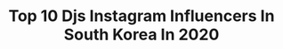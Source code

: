 ---
title: Top 10 Djs Instagram Influencers In South Korea In 2020
description: >-
  Find top djs Instagram influencers in South Korea in 2020. Most popular hashtags: #freestyle #djsnake #selfie #djsoulscape.
platform: Instagram
profiles:
  - username: "sungminist"
    fullname: >-
      SMMT (써밋)
    location: "South Korea"
    followers: 54496
    engagement: 876
    commentsToLikes: 0.012143
    id: ck8swrncaf05u0j78tgrn0w3y
    verified: false
    hashtags: "#h1ghrmusic, #tbt2016, #weoutchillseoulcity, #sikk"
  - username: "boobagraphy"
    fullname: >-
      Booba
    location: "South Korea"
    followers: 38896
    engagement: 112
    commentsToLikes: 0.006231
    id: ck136j5m66qwe0i19qj961dn7
    verified: false
    hashtags: "#prayforaustrailia, #clubpandora, #savior, #soapseoul"
  - username: "dancecovertr"
    fullname: >-
      Elçin • 엘친
    location: "South Korea"
    followers: 68742
    engagement: 1647
    commentsToLikes: 0.014743
    id: ck0ue4q8zknqz0i19othn901p
    verified: false
    hashtags: "#minny, #dundun, #soojin, #adios"
  - username: "jangok_park"
    fullname: >-
      박장옥 Jangok Park
    location: "South Korea"
    followers: 28360
    engagement: 576
    commentsToLikes: 0.007791
    id: ck8tan5llsdgw0j78moiqi9b7
    verified: false
    hashtags: "#already, #psycho, #minamyoung, #youjinkim"
  - username: "jy._.swag"
    fullname: >-
      큰지 KN-JI(🇰🇷)/젼
    location: "South Korea"
    followers: 6005
    engagement: 907
    commentsToLikes: 0.047742
    id: ck9hcs81emrem0j786683s5x2
    verified: false
    hashtags: "#instadaily, #newsboycap, #bucketbag, #slowmotion"
  - username: "drop_go_"
    fullname: >-
      Drop
    location: "South Korea"
    followers: 9206
    engagement: 571
    commentsToLikes: 0.021865
    id: ck5qco7cvrjfn0i117wy1jmhi
    verified: false
    hashtags: "#live, #still, #hiphop, #street"
  - username: "__taesung"
    fullname: >-
      Շꪖꫀડꪊꪀᧁ  | 태성 | 힉스
    location: "South Korea"
    followers: 7068
    engagement: 925
    commentsToLikes: 0.055925
    id: ck5hrr1uivbw50i11gsby492z
    verified: false
    hashtags: "#oneday, #ralfgum, #contem, #freeopenclass"
  - username: "slowrabbit_no1"
    fullname: >-
      Slow Rabbit
    location: "South Korea"
    followers: 267238
    engagement: 1676
    commentsToLikes: 0.008571
    id: ck6tnx2xxav8v0j71h0kcwpj4
    verified: false
    hashtags: "#bts, #8eight, #thesauce, #djswivel"
  - username: "luna.hyun"
    fullname: >-
      Luna hyun 🌙
    location: "South Korea"
    followers: 42132
    engagement: 1231
    commentsToLikes: 0.007993
    id: ck135frwe177z0i19ltwnpvdh
    verified: false
    hashtags: "#djsnake, #aerochord, #cherrybullet, #handsup"
  - username: "red3f"
    fullname: >-
      REDEF
    location: "South Korea"
    followers: 2890
    engagement: 1027
    commentsToLikes: 0.043970
    id: ck14jsv54m0en0i19pozk4x7e
    verified: false
    hashtags: "#leokekoa, #djsoulscape, #vinniedelnegro, #buboniclooper"
---